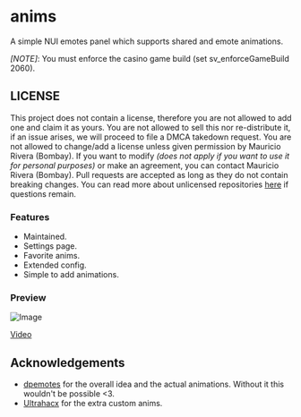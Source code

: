 # anims
A simple NUI emotes panel which supports shared and emote animations.

*[NOTE]*: You must enforce the casino game build (set sv_enforceGameBuild 2060).

## LICENSE
This project does not contain a license, therefore you are not allowed to add one and claim it as yours. You are not allowed to sell this nor re-distribute it, if an issue arises, we will proceed to file a DMCA takedown request. You are not allowed to change/add a license unless given permission by Mauricio Rivera (Bombay). If you want to modify _(does not apply if you want to use it for personal purposes)_ or make an agreement, you can contact Mauricio Rivera (Bombay). Pull requests are accepted as long as they do not contain breaking changes. You can read more about unlicensed repositories [here](https://opensource.stackexchange.com/questions/1720/what-can-i-assume-if-a-publicly-published-project-has-no-license) if questions remain.

### Features
- Maintained.
- Settings page.
- Favorite anims.
- Extended config.
- Simple to add animations.

### Preview
![Image](https://i.imgur.com/rZdEX9C.png)

[Video](https://youtu.be/Gvf9gW8KUdg)


## Acknowledgements
- [dpemotes](https://github.com/andristum/dpemotes) for the overall idea and the actual animations. Without it this wouldn't be possible <3.
- [Ultrahacx](https://github.com/ultrahacx) for the extra custom anims.
